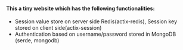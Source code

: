 #### This a tiny website which has the following functionalities:

* Session value store on server side Redis(actix-redis), Session key stored on client side(actix-session)
* Authentication based on username/password stored in MongoDB (serde, mongodb)
